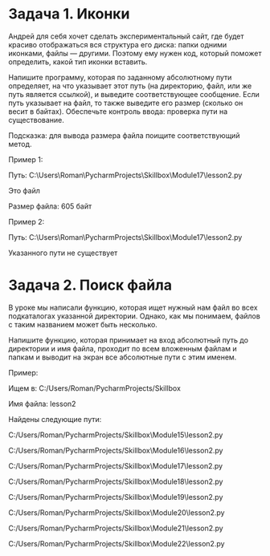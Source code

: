 # Задача 1. Иконки

Андрей для себя хочет сделать экспериментальный сайт, где будет красиво отображаться вся структура его диска: папки одними иконками, файлы — другими. Поэтому ему нужен код, который поможет определить, какой тип иконки вставить.

Напишите программу, которая по заданному абсолютному пути определяет, на что указывает этот путь (на директорию, файл, или же путь является ссылкой), и выведите соответствующее сообщение. Если путь указывает на файл, то также выведите его размер (сколько он весит в байтах). Обеспечьте контроль ввода: проверка пути на существование. 

 

Подсказка: для вывода размера файла поищите соответствующий метод.

 

Пример 1:

Путь: C:\Users\Roman\PycharmProjects\Skillbox\Module17\lesson2.py

Это файл

Размер файла: 605 байт

 

Пример 2:

Путь: C:\Users\Roman\PycharmProjects\Skillbox\Module17\lesson2.py

Указанного пути не существует



# Задача 2. Поиск файла

В уроке мы написали функцию, которая ищет нужный нам файл во всех подкаталогах указанной директории. Однако, как мы понимаем, файлов с таким названием может быть несколько.

Напишите функцию, которая принимает на вход абсолютный путь до директории и имя файла, проходит по всем вложенным файлам и папкам и выводит на экран все абсолютные пути с этим именем.

 

Пример:

Ищем в: C:/Users/Roman/PycharmProjects/Skillbox

Имя файла: lesson2

 

Найдены следующие пути:

C:/Users/Roman/PycharmProjects/Skillbox\Module15\lesson2.py

C:/Users/Roman/PycharmProjects/Skillbox\Module16\lesson2.py

C:/Users/Roman/PycharmProjects/Skillbox\Module17\lesson2.py

C:/Users/Roman/PycharmProjects/Skillbox\Module18\lesson2.py

C:/Users/Roman/PycharmProjects/Skillbox\Module19\lesson2.py

C:/Users/Roman/PycharmProjects/Skillbox\Module20\lesson2.py

C:/Users/Roman/PycharmProjects/Skillbox\Module21\lesson2.py

C:/Users/Roman/PycharmProjects/Skillbox\Module22\lesson2.py